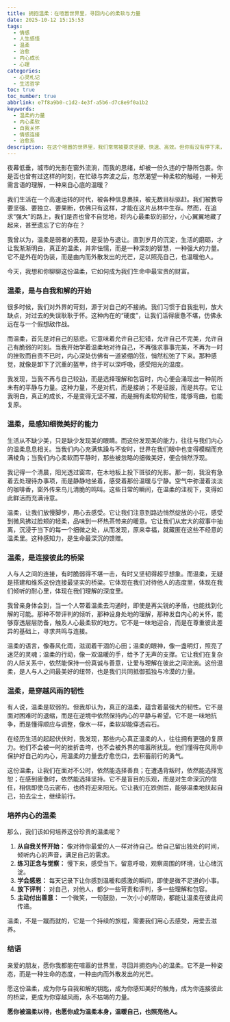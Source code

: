 ```yaml
---
title: 拥抱温柔：在喧嚣世界里，寻回内心的柔软与力量
date: 2025-10-12 15:15:53
tags:
  - 情感
  - 人生感悟
  - 温柔
  - 治愈
  - 内心成长
  - 心理
categories:
  - 心灵札记
  - 生活哲学
toc: true
toc_number: true
abbrlink: e7f8a9b0-c1d2-4e3f-a5b6-d7c8e9f0a1b2
keywords:
  - 温柔的力量
  - 内心柔软
  - 自我关怀
  - 情感连接
  - 治愈系
description: 在这个喧嚣的世界里，我们常常被要求坚硬、快速、高效。但你有没有停下来，感受过内心深处那份柔软的力量？温柔，并非怯懦，而是一种深刻的智慧，一种与自我、与他人、与世界和谐共处的能力。它像一束微光，照亮我们前行的路，也温暖着每一个疲惫的灵魂。今天，让我们一起走进温柔的世界，探索它如何成为我们生命中最宝贵的财富。
---
```


夜幕低垂，城市的光影在窗外流淌，而我的思绪，却被一份久违的宁静所包裹。你是否也曾有过这样的时刻，在忙碌与奔波之后，忽然渴望一种柔软的触碰，一种无需言语的理解，一种来自心底的温暖？

我们生活在一个高速运转的时代，被各种信息裹挟，被无数目标驱赶。我们被教导要坚强、要独立、要果断，仿佛只有这样，才能在这片丛林中生存。然而，在追求“强大”的路上，我们是否也曾不自觉地，将内心最柔软的部分，小心翼翼地藏了起来，甚至遗忘了它的存在？

我曾以为，温柔是弱者的表现，是妥协与退让。直到岁月的沉淀，生活的磨砺，才让我渐渐明白，真正的温柔，并非怯懦，而是一种深刻的智慧，一种强大的力量。它不是外在的伪装，而是由内而外散发出的光芒，足以照亮自己，也温暖他人。

今天，我想和你聊聊这份温柔，它如何成为我们生命中最宝贵的财富。

### 温柔，是与自我和解的开始

很多时候，我们对外界的苛刻，源于对自己的不接纳。我们习惯于自我批判，放大缺点，对过去的失误耿耿于怀。这种内在的“硬度”，让我们活得疲惫不堪，仿佛永远在与一个假想敌作战。

而温柔，首先是对自己的慈悲。它意味着允许自己犯错，允许自己不完美，允许自己有脆弱的时刻。当我开始学着温柔地对待自己，不再强求事事完美，不再为一时的挫败而自责不已时，内心深处仿佛有一道紧绷的弦，悄然松弛了下来。那种感觉，就像是卸下了沉重的盔甲，终于可以深呼吸，感受阳光的温度。

我发现，当我不再与自己较劲，而是选择理解和包容时，内心便会涌现出一种前所未有的平静与力量。这种力量，不是对抗，而是接纳；不是征服，而是共存。它让我明白，真正的成长，不是变得无坚不摧，而是拥有柔软的韧性，能够弯曲，也能复原。

### 温柔，是感知细微美好的能力

生活从不缺少美，只是缺少发现美的眼睛。而这份发现美的能力，往往与我们内心的温柔息息相关。当我们内心充满焦躁与不安时，世界在我们眼中也变得模糊而充满棱角；当我们内心柔软而平静时，那些被忽略的细微美好，便会悄然浮现。

我记得一个清晨，阳光透过窗帘，在木地板上投下斑驳的光影。那一刻，我没有急着去处理待办事项，而是静静地坐着，感受着那份温暖与宁静。空气中弥漫着淡淡的咖啡香，窗外传来鸟儿清脆的鸣叫。这些日常的瞬间，在温柔的注视下，变得如此鲜活而充满诗意。

温柔，让我们放慢脚步，用心去感受。它让我们注意到路边悄然绽放的小花，感受到微风拂过脸颊的轻柔，品味到一杯热茶带来的暖意。它让我们从宏大的叙事中抽离，沉浸于当下的每一个细微之处，从而发现，原来幸福，就藏匿在这些不经意的温柔里。这种感知力，是生命最深沉的馈赠。

### 温柔，是连接彼此的桥梁

人与人之间的连接，有时脆弱得不堪一击，有时又坚韧得超乎想象。而温柔，无疑是搭建和维系这份连接最坚实的桥梁。它体现在我们对待他人的态度里，体现在我们倾听的耐心里，体现在我们理解的深度里。

我曾亲身体会到，当一个人带着温柔去沟通时，即使是再尖锐的矛盾，也能找到化解的可能。那种不带评判的倾听，那种设身处地的理解，那种发自内心的关怀，能够穿透层层防备，触及人心最柔软的地方。它不是一味地迎合，而是在尊重彼此差异的基础上，寻求共鸣与连接。

温柔的语言，像春风化雨，滋润着干涸的心田；温柔的眼神，像一盏明灯，照亮了迷茫的灵魂；温柔的行动，像一双温暖的手，给予了无声的支撑。它让我们在复杂的人际关系中，依然能保持一份真诚与善意，让爱与理解在彼此之间流淌。这份温柔，是人与人之间最美好的纽带，也是我们共同抵御孤独与冷漠的力量。

### 温柔，是穿越风雨的韧性

有人说，温柔是软弱的。但我却认为，真正的温柔，蕴含着最强大的韧性。它不是面对困难时的退缩，而是在逆境中依然保持内心的平静与希望。它不是一味地抗争，而是懂得顺应与调整，像水一样，柔软却能穿透岩石。

在经历生活的起起伏伏时，我发现，那些内心真正温柔的人，往往拥有更强的复原力。他们不会被一时的挫折击垮，也不会被外界的喧嚣所扰乱。他们懂得在风雨中保护好自己的内心，用温柔的力量去疗愈伤口，去积蓄前行的勇气。

这份温柔，让我们在面对不公时，依然能选择善良；在遭遇背叛时，依然能选择宽恕；在感到疲惫时，依然能选择坚持。它不是盲目的乐观，而是对生命深沉的信任，相信即使乌云密布，也终将迎来阳光。它让我们在跌倒后，能够温柔地扶起自己，拍去尘土，继续前行。

### 培养内心的温柔

那么，我们该如何培养这份珍贵的温柔呢？

1.  **从自我关怀开始：** 像对待你最爱的人一样对待自己。给自己留出独处的时间，倾听内心的声音，满足自己的需求。
2.  **练习正念与觉察：** 慢下来，感受当下。留意呼吸，观察周围的环境，让心绪沉淀。
3.  **学会感恩：** 每天记录下让你感到温暖和感激的瞬间，即使是微不足道的小事。
4.  **放下评判：** 对自己，对他人，都少一些苛责和评判，多一些理解和包容。
5.  **主动付出善意：** 一个微笑，一句鼓励，一次小小的帮助，都能让温柔在彼此间传递。

温柔，不是一蹴而就的，它是一个持续的旅程，需要我们用心去感受，用爱去滋养。

### 结语

亲爱的朋友，愿你我都能在喧嚣的世界里，寻回并拥抱内心的温柔。它不是一种姿态，而是一种生命的态度，一种由内而外散发出的光芒。

愿这份温柔，成为你与自我和解的钥匙，成为你感知美好的触角，成为你连接彼此的桥梁，更成为你穿越风雨，永不枯竭的力量。

**愿你被温柔以待，也愿你成为温柔本身，温暖自己，也照亮他人。**